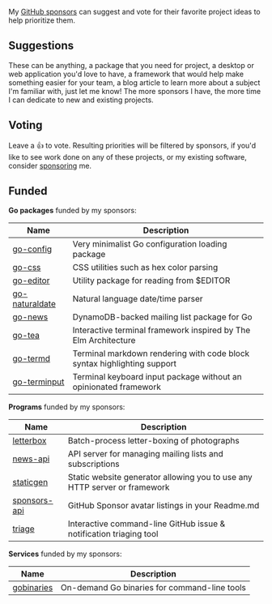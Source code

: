 
My [GitHub sponsors](https://github.com/sponsors/tj) can suggest and vote for their favorite project ideas to help prioritize them.

## Suggestions

These can be anything, a package that you need for project, a desktop or web application you'd love to have, a framework that would help make something easier for your team, a blog article to learn more about a subject I'm familiar with, just let me know! The more sponsors I have, the more time I can dedicate to new and existing projects.

## Voting

Leave a :thumbsup: to vote. Resulting priorities will be filtered by sponsors, if you'd like to see work done on any of these projects, or my existing software, consider [sponsoring](https://github.com/sponsors/tj) me.

## Funded

__Go packages__ funded by my sponsors:

| Name | Description |
|---------|-------------|
| [go-config](https://github.com/tj/go-config) | Very minimalist Go configuration loading package 
| [go-css](https://github.com/tj/go-css) | CSS utilities such as hex color parsing |
| [go-editor](https://github.com/tj/go-editor) | Utility package for reading from $EDITOR |
| [go-naturaldate](https://github.com/tj/go-naturaldate) | Natural language date/time parser |
| [go-news](https://github.com/tj/go-news) | DynamoDB-backed mailing list package for Go |
| [go-tea](https://github.com/tj/go-tea) | Interactive terminal framework inspired by The Elm Architecture
| [go-termd](https://github.com/tj/go-termd) | Terminal markdown rendering with code block syntax highlighting support |
| [go-terminput](https://github.com/tj/go-terminput) | Terminal keyboard input package without an  opinionated framework |

__Programs__ funded by my sponsors:

| Name | Description |
|---------|-------------|
| [letterbox](https://github.com/tj/letterbox) | Batch-process letter-boxing of photographs |
| [news-api](https://github.com/tj/news-api) | API server for managing mailing lists and subscriptions |
| [staticgen](https://github.com/tj/staticgen) | Static website generator allowing you to use any HTTP server or framework |
| [sponsors-api](https://github.com/tj/sponsors-api) | GitHub Sponsor avatar listings in your Readme.md |
| [triage](https://github.com/tj/triage) | Interactive command-line GitHub issue & notification triaging tool |

__Services__ funded by my sponsors:

| Name | Description |
|---------|-------------|
| [gobinaries](https://github.com/tj/gobinaries) | On-demand Go binaries for command-line tools |
